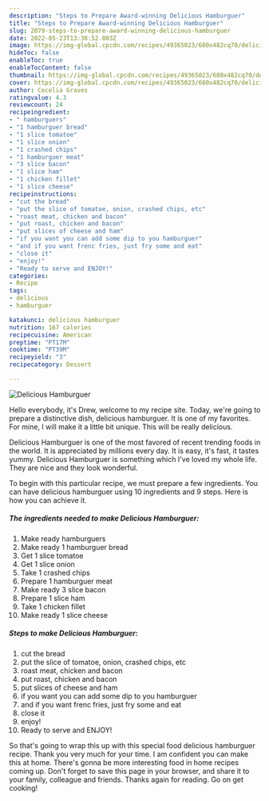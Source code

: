 ```yaml
---
description: "Steps to Prepare Award-winning Delicious Hamburguer"
title: "Steps to Prepare Award-winning Delicious Hamburguer"
slug: 2079-steps-to-prepare-award-winning-delicious-hamburguer
date: 2022-05-23T13:38:52.003Z
image: https://img-global.cpcdn.com/recipes/49365023/680x482cq70/delicious-hamburguer-recipe-main-photo.jpg
hideToc: false
enableToc: true
enableTocContent: false
thumbnail: https://img-global.cpcdn.com/recipes/49365023/680x482cq70/delicious-hamburguer-recipe-main-photo.jpg
cover: https://img-global.cpcdn.com/recipes/49365023/680x482cq70/delicious-hamburguer-recipe-main-photo.jpg
author: Cecelia Graves
ratingvalue: 4.3
reviewcount: 24
recipeingredient:
- " hamburguers"
- "1 hamburguer bread"
- "1 slice tomatoe"
- "1 slice onion"
- "1 crashed chips"
- "1 hamburguer meat"
- "3 slice bacon"
- "1 slice ham"
- "1 chicken fillet"
- "1 slice cheese"
recipeinstructions:
- "cut the bread"
- "put the slice of tomatoe, onion, crashed chips, etc"
- "roast meat, chicken and bacon"
- "put roast, chicken and bacon"
- "put slices of cheese and ham"
- "if you want you can add some dip to you hamburguer"
- "and if you want frenc fries, just fry some and eat"
- "close it"
- "enjoy!"
- "Ready to serve and ENJOY!"
categories:
- Recipe
tags:
- delicious
- hamburguer

katakunci: delicious hamburguer 
nutrition: 167 calories
recipecuisine: American
preptime: "PT17M"
cooktime: "PT39M"
recipeyield: "3"
recipecategory: Dessert

---
```



![Delicious Hamburguer](https://img-global.cpcdn.com/recipes/49365023/680x482cq70/delicious-hamburguer-recipe-main-photo.jpg)

Hello everybody, it's Drew, welcome to my recipe site. Today, we're going to prepare a distinctive dish, delicious hamburguer. It is one of my favorites. For mine, I will make it a little bit unique. This will be really delicious.

Delicious Hamburguer is one of the most favored of recent trending foods in the world. It is appreciated by millions every day. It is easy, it's fast, it tastes yummy. Delicious Hamburguer is something which I've loved my whole life. They are nice and they look wonderful.




To begin with this particular recipe, we must prepare a few ingredients. You can have delicious hamburguer using 10 ingredients and 9 steps. Here is how you can achieve it.

<!--inarticleads1-->

##### The ingredients needed to make Delicious Hamburguer:

1. Make ready  hamburguers
1. Make ready 1 hamburguer bread
1. Get 1 slice tomatoe
1. Get 1 slice onion
1. Take 1 crashed chips
1. Prepare 1 hamburguer meat
1. Make ready 3 slice bacon
1. Prepare 1 slice ham
1. Take 1 chicken fillet
1. Make ready 1 slice cheese




<!--inarticleads2-->

##### Steps to make Delicious Hamburguer:

1. cut the bread
1. put the slice of tomatoe, onion, crashed chips, etc
1. roast meat, chicken and bacon
1. put roast, chicken and bacon
1. put slices of cheese and ham
1. if you want you can add some dip to you hamburguer
1. and if you want frenc fries, just fry some and eat
1. close it
1. enjoy!
1. Ready to serve and ENJOY!



So that's going to wrap this up with this special food delicious hamburguer recipe. Thank you very much for your time. I am confident you can make this at home. There's gonna be more interesting food in home recipes coming up. Don't forget to save this page in your browser, and share it to your family, colleague and friends. Thanks again for reading. Go on get cooking!
